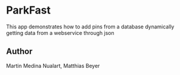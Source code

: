 ParkFast
===================

This app demonstrates how to add pins from a database dynamically getting data from a webservice through json

Author
------

Martin Medina Nualart,
Matthias Beyer
